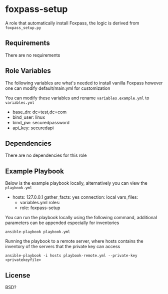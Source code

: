 foxpass-setup
=========

A role that automatically install Foxpass, the logic is derived from `foxpass_setup.py`

Requirements
------------

There are no requirements

Role Variables
--------------

The following variables are what's needed to install vanilla Foxpass however one can modify default/main.yml for customization

You can modify these variables and rename `variables.example.yml` to `variables.yml` 

* base_dn: dc=test,dc=com
* bind_user: linux
* bind_pw: securedpassword
* api_key: securedapi

Dependencies
------------

There are no dependencies for this role

Example Playbook
----------------
Below is the example playbook locally, alternatively you can view the `playbook.yml`

- hosts: 127.0.0.1
  gather_facts: yes
  connection: local
  vars_files: 
    - variables.yml
  roles:
    - role: foxpass-setup

You can run the playbook locally using the following command, additional parameters can be appended especially for inventories

`ansible-playbook playbook.yml`

Running the playbook to a remote server, where hosts contains the inventory of the servers that the private key can access

`ansible-playbook -i hosts playbook-remote.yml --private-key <privatekeyfile>`

License
-------

BSD?
